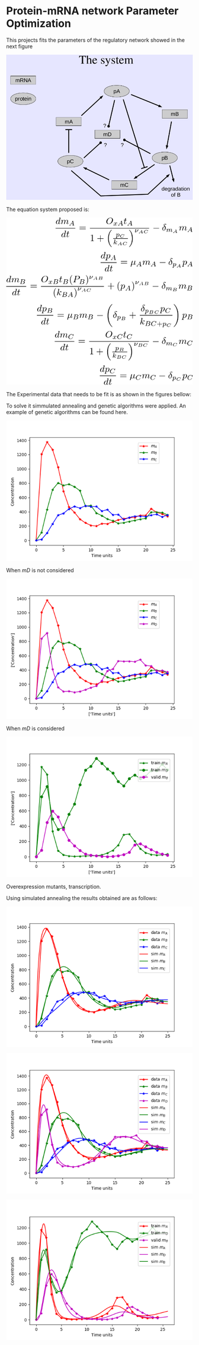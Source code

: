 # Protein-mRNA network Parameter Optimization

This projects fits the parameters of the regulatory network showed in the next figure

![system](system.png)

The equation system proposed is:

![equations](eqn_syst.png)

The Experimental data that needs to be fit is as shown in the figures bellow:

To solve it simmulated annealing and genetic algorithms were applied. An example of genetic algorithms can be found here.


![Experimental_1](results/Experimental_1.png)

When *mD* is not considered


![Experimental_2](results/Experimental_2.png)

When *mD* is considered

![Experimental_3](results/Experimental_3.png)

Overexpression mutants, transcription.

Using simulated annealing the results obtained are as follows:

![Comparison_1](results/Comparison_1.png)

![Comparison_2](results/Comparison_2.png)

![Comparison_3](results/Comparison_3.png)
